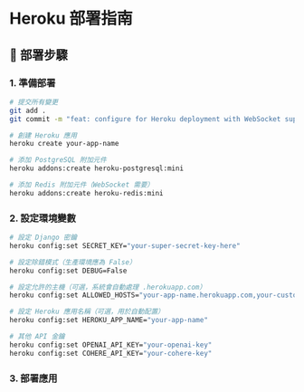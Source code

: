 # Heroku 部署指南

## 🚀 部署步驟

### 1. 準備部署
```bash
# 提交所有變更
git add .
git commit -m "feat: configure for Heroku deployment with WebSocket support"

# 創建 Heroku 應用
heroku create your-app-name

# 添加 PostgreSQL 附加元件
heroku addons:create heroku-postgresql:mini

# 添加 Redis 附加元件（WebSocket 需要）
heroku addons:create heroku-redis:mini
```

### 2. 設定環境變數
```bash
# 設定 Django 密鑰
heroku config:set SECRET_KEY="your-super-secret-key-here"

# 設定除錯模式（生產環境應為 False）
heroku config:set DEBUG=False

# 設定允許的主機（可選，系統會自動處理 .herokuapp.com）
heroku config:set ALLOWED_HOSTS="your-app-name.herokuapp.com,your-custom-domain.com"

# 設定 Heroku 應用名稱（可選，用於自動配置）
heroku config:set HEROKU_APP_NAME="your-app-name"

# 其他 API 金鑰
heroku config:set OPENAI_API_KEY="your-openai-key"
heroku config:set COHERE_API_KEY="your-cohere-key"
```

### 3. 部署應用
```bash
# 部署到 Heroku
git push heroku main

# 執行資料庫遷移
heroku run python manage.py migrate

# 收集靜態檔案（應該會自動執行）
heroku run python manage.py collectstatic --noinput

# 創建超級用戶
heroku run python manage.py createsuperuser
```

## 🔧 WebSocket 配置說明

### 為什麼使用 Daphne 而不是 Gunicorn？

- **Gunicorn**: WSGI 伺服器，只支援 HTTP 請求
- **Daphne**: ASGI 伺服器，支援 HTTP + WebSocket

### 架構說明
```
Heroku Dyno
├── Web Process: daphne (處理 HTTP + WebSocket)
├── Worker Process: celery (處理背景任務)
└── Redis: Channel Layer (WebSocket 訊息傳遞)
```

### Channel Layers 配置
- **開發環境**: 使用 InMemoryChannelLayer
- **生產環境**: 使用 RedisChannelLayer (透過 REDIS_URL)

## 📋 檢查清單

### 部署前檢查
- [ ] `STATIC_ROOT` 已設定
- [ ] `ASGI_APPLICATION` 指向正確的 ASGI 應用
- [ ] `Procfile` 使用 `daphne` 而非 `gunicorn`
- [ ] Redis 附加元件已安裝
- [ ] 環境變數已設定

### 部署後測試
- [ ] 網站可正常訪問
- [ ] 靜態檔案正常載入
- [ ] WebSocket 連接正常
- [ ] 背景任務正常執行

## 🐛 常見問題

### DisallowedHost 錯誤
如果遇到 `Invalid HTTP_HOST header` 錯誤：

```bash
# 方法 1: 設定具體的域名
heroku config:set ALLOWED_HOSTS="your-app-name.herokuapp.com"

# 方法 2: 設定應用名稱（系統會自動添加）
heroku config:set HEROKU_APP_NAME="your-app-name"

# 檢查目前設定
heroku config:get ALLOWED_HOSTS

# 重啟應用
heroku restart
```

### WebSocket 連接失敗
```bash
# 檢查 Redis 連接
heroku config:get REDIS_URL

# 檢查日誌
heroku logs --tail

# 重啟應用
heroku restart
```

### 靜態檔案問題
```bash
# 手動收集靜態檔案
heroku run python manage.py collectstatic --noinput

# 檢查 WhiteNoise 配置
heroku config:get STATICFILES_STORAGE
```

## 🔍 監控和除錯

```bash
# 查看即時日誌
heroku logs --tail

# 查看特定進程日誌
heroku logs --tail --dyno=web
heroku logs --tail --dyno=worker

# 檢查進程狀態
heroku ps

# 重啟特定進程
heroku restart web
heroku restart worker
```

## 💡 效能優化建議

1. **升級 Dyno 類型**: 如果需要更好的效能
2. **Redis 計劃**: 根據 WebSocket 連接數選擇適當的 Redis 計劃
3. **PostgreSQL 計劃**: 根據資料量選擇適當的資料庫計劃
4. **CDN**: 考慮使用 CDN 來加速靜態檔案載入 